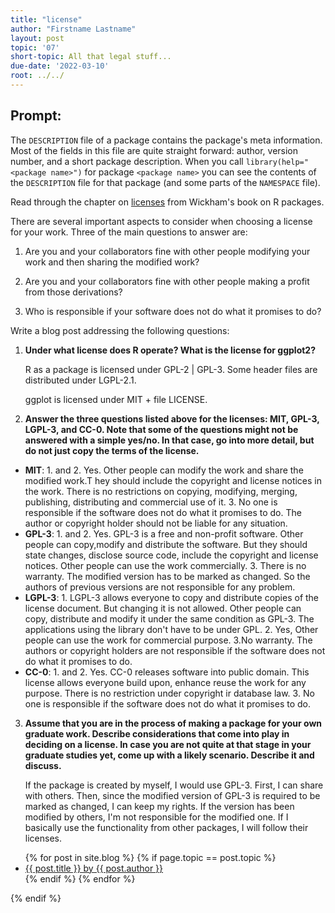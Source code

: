 ```yaml
---
title: "license"
author: "Firstname Lastname"
layout: post
topic: '07'
short-topic: All that legal stuff...
due-date: '2022-03-10'
root: ../../
---
```


## Prompt:

The `DESCRIPTION` file of a package contains the package's meta information. Most of the fields in this file are quite straight forward: author, version number, and a short package description. When you call `library(help="<package name>")` for  package `<package name>` you can see the contents of the `DESCRIPTION` file for that package (and some parts of the `NAMESPACE` file).

Read through the chapter on [licenses](https://r-pkgs.org/license.html) from Wickham's book on R packages. 

There are several important aspects to consider when choosing a license for your work. 
Three of the main questions to answer are: 

1. Are you and your collaborators fine with other people modifying your work and then sharing the modified work?

2. Are you and your collaborators fine with other people making a profit from those derivations?

3. Who is responsible if your software does not do what it promises to do?


Write a blog post addressing the following questions: 

1. **Under what license does R operate? What is the license for ggplot2?**

<ul>R as a package is licensed under GPL-2 | GPL-3. Some header files are distributed under LGPL-2.1. </ul>
<ul>ggplot is licensed under MIT + file LICENSE.</ul>

2. **Answer the three questions listed above for the licenses: MIT, GPL-3,  LGPL-3, and CC-0. Note that some of the questions might not be answered with a simple yes/no. In that case, go into more detail, but do not just copy the terms of the license.**

<ul>
 	  <li><b>MIT</b>: 1. and 2. Yes. Other people can modify the work and share the modified work.T hey should include the copyright and license notices in the work. There is no restrictions on copying, modifying, merging, publishing, distributing and commercial use of it. 3. No one is responsible if the software does not do what it promises to do. The author or copyright holder should not be liable for any situation.</li>
 	  <li><b>GPL-3</b>: 1. and 2. Yes. GPL-3 is a free and non-profit software. Other people can copy,modify and distribute the software. But they should state changes, disclose source code, include the copyright and license notices. Other people can use the work commercially. 3. There is no warranty. The modified version has to be marked as changed. So the authors of previous versions are not responsible for any problem.</li>
    <li><b>LGPL-3</b>: 1. LGPL-3 allows everyone to copy and distribute copies of the license document. But changing it is not allowed. Other people can copy, distribute and modify it under the same condition as GPL-3. The applications using the library don't have to be under GPL. 2. Yes, Other people can use the work for commercial purpose. 3.No warranty. The authors or copyright holders are not responsible if the software does not do what it promises to do.</li>
 	  <li><b>CC-0</b>: 1. and 2. Yes. CC-0 releases software into public domain. This license allows everyone build upon, enhance reuse the work for any purpose. There is no restriction under copyright ir database law. 3. No one is responsible if the software does not do what it promises to do.</li>
 	</ul>

3. **Assume that you are in the process of making a package for your own graduate work. Describe considerations that come into play in deciding on a license. In case you are not quite at that stage in your graduate studies yet, come up with a likely scenario. Describe it and discuss.**

<ul>If the package is created by myself, I would use GPL-3. First, I can share with others. Then, since the modified version of GPL-3 is required to be marked as changed, I can keep my rights. If the version has been modified by others, I'm not responsible for the modified one. If I basically use the functionality from other packages, I will follow their licenses.</ul>

<ul>
{% for post in site.blog %}
  {% if page.topic == post.topic %}
  <li><a href="{{ post.url }}">{{ post.title }} by {{ post.author }}</a></li>
  {% endif %}
{% endfor %}
</ul>
{% endif %}
